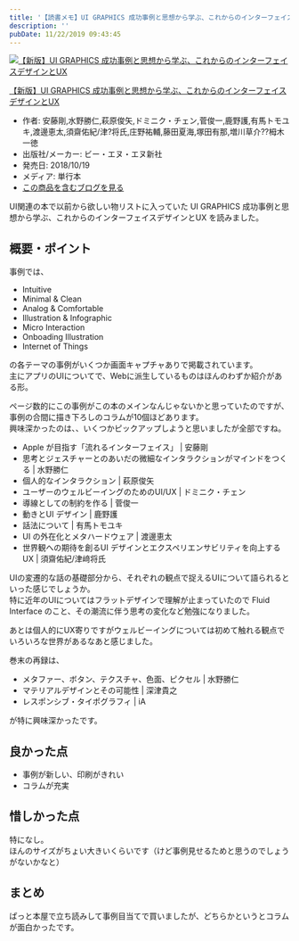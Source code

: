 ```yaml
---
title: '【読書メモ】UI GRAPHICS 成功事例と思想から学ぶ、これからのインターフェイスデザインとUX'
description: ''
pubDate: 11/22/2019 09:43:45
---
```


<p><div class="hatena-asin-detail"><a href="http://www.amazon.co.jp/exec/obidos/ASIN/4802511051/hatena-blog-22/"><img src="https://images-fe.ssl-images-amazon.com/images/I/41sjdrLz6cL._SL160_.jpg" class="hatena-asin-detail-image" alt="【新版】UI GRAPHICS 成功事例と思想から学ぶ、これからのインターフェイスデザインとUX" title="【新版】UI GRAPHICS 成功事例と思想から学ぶ、これからのインターフェイスデザインとUX"></a><div class="hatena-asin-detail-info"><p class="hatena-asin-detail-title"><a href="http://www.amazon.co.jp/exec/obidos/ASIN/4802511051/hatena-blog-22/">【新版】UI GRAPHICS 成功事例と思想から学ぶ、これからのインターフェイスデザインとUX</a></p><ul><li><span class="hatena-asin-detail-label">作者:</span> 安藤剛,水野勝仁,萩原俊矢,ドミニク・チェン,菅俊一,鹿野護,有馬トモユキ,渡邊恵太,須齋佑紀/津?将氏,庄野祐輔,藤田夏海,塚田有那,増川草介??栂木一徳</li><li><span class="hatena-asin-detail-label">出版社/メーカー:</span> ビー・エヌ・エヌ新社</li><li><span class="hatena-asin-detail-label">発売日:</span> 2018/10/19</li><li><span class="hatena-asin-detail-label">メディア:</span> 単行本</li><li><a href="http://d.hatena.ne.jp/asin/4802511051/hatena-blog-22" target="_blank">この商品を含むブログを見る</a></li></ul></div><div class="hatena-asin-detail-foot"></div></div></p>

<p>UI関連の本で以前から欲しい物リストに入っていた UI GRAPHICS 成功事例と思想から学ぶ、これからのインターフェイスデザインとUX を読みました。</p>

<h2>概要・ポイント</h2>

<p>事例では、</p>

<ul>
<li>Intuitive</li>
<li>Minimal &amp; Clean</li>
<li>Analog &amp; Comfortable</li>
<li>Illustration &amp; Infographic</li>
<li>Micro Interaction</li>
<li>Onboading Illustration</li>
<li>Internet of Things</li>
</ul>

<p>の各テーマの事例がいくつか画面キャプチャありで掲載されています。<br/>
主にアプリのUIについてで、Webに派生しているものはほんのわずか紹介がある形。</p>

<p>ページ数的にこの事例がこの本のメインなんじゃないかと思っていたのですが、事例の合間に描き下ろしのコラムが10個ほどあります。<br/>
興味深かったのは、、いくつかピックアップしようと思いましたが全部ですね。</p>

<ul>
<li>Apple が目指す「流れるインターフェイス」 | 安藤剛</li>
<li>思考とジェスチャーとのあいだの微細なインタラクションがマインドをつくる | 水野勝仁</li>
<li>個人的なインタラクション | 萩原俊矢</li>
<li>ユーザーのウェルビーイングのためのUI/UX | ドミニク・チェン</li>
<li>導線としての制約を作る | 菅俊一</li>
<li>動きとUI デザイン | 鹿野護</li>
<li>話法について | 有馬トモユキ</li>
<li>UI の外在化とメタハードウェア | 渡邊恵太</li>
<li>世界観への期待を創るUI デザインとエクスペリエンサビリティを向上するUX | 須齋佑紀/津﨑将氏</li>
</ul>

<p>UIの変遷的な話の基礎部分から、それぞれの観点で捉えるUIについて語られるといった感じでしょうか。<br/>
特に近年のUIについてはフラットデザインで理解が止まっていたので Fluid Interface のこと、その潮流に伴う思考の変化など勉強になりました。</p>

<p>あとは個人的にUX寄りですがウェルビーイングについては初めて触れる観点でいろいろな世界があるなあと感じました。</p>

<p>巻末の再録は、</p>

<ul>
<li>メタファー、ボタン、テクスチャ、色面、ピクセル | 水野勝仁</li>
<li>マテリアルデザインとその可能性 | 深津貴之</li>
<li>レスポンシブ・タイポグラフィ | iA</li>
</ul>

<p>が特に興味深かったです。</p>

<h2>良かった点</h2>

<ul>
<li>事例が新しい、印刷がきれい</li>
<li>コラムが充実</li>
</ul>

<h2>惜しかった点</h2>

<p>特になし。<br/>
ほんのサイズがちょい大きいくらいです（けど事例見せるためと思うのでしょうがないかなと）</p>

<h2>まとめ</h2>

<p>ぱっと本屋で立ち読みして事例目当てで買いましたが、どちらかというとコラムが面白かったです。</p>

